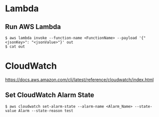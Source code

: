 # Lambda

## Run AWS Lambda
```
$ aws lambda invoke --function-name <FunctionName> --payload '{"<jsonKey>": "<jsonValue>"}' out
$ cat out
```

# CloudWatch
https://docs.aws.amazon.com/cli/latest/reference/cloudwatch/index.html

## Set CloudWatch Alarm State
```
$ aws cloudwatch set-alarm-state --alarm-name <Alarm_Name> --state-value Alarm --state-reason test
```
